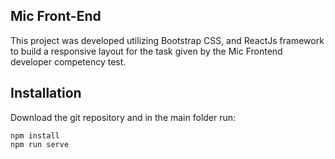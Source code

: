 ## Mic Front-End

This project was developed utilizing Bootstrap CSS, and ReactJs framework to build a responsive layout for the task given by the Mic Frontend developer competency test.

## Installation

Download the git repository and in the main folder run:
```
npm install
npm run serve
```
